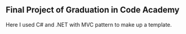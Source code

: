 ## Final Project of Graduation in Code Academy
Here I used C# and .NET with MVC pattern to make up a template.
